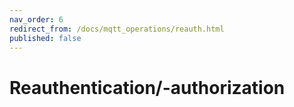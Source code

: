 ```yaml
---
nav_order: 6
redirect_from: /docs/mqtt_operations/reauth.html
published: false
---
```


# Reauthentication/-authorization
